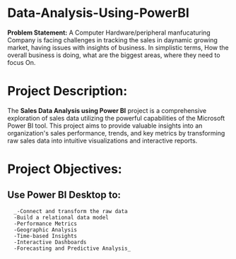 # Data-Analysis-Using-PowerBI
**Problem Statement:** A Computer Hardware/peripheral manfucaturing Company is facing challenges in tracking the sales in daynamic growing market, having issues with insights of business. In simplistic terms, How the overall business is doing, what are the biggest areas, where they need to focus On.

# Project Description: 
The **Sales Data Analysis using Power BI** project is a comprehensive exploration of sales data utilizing the powerful capabilities of the Microsoft Power BI tool. This project aims to provide valuable insights into an organization's sales performance, trends, and key metrics by transforming raw sales data into intuitive visualizations and interactive reports.

# Project Objectives:
## Use Power BI Desktop to:
      _-Connect and transform the raw data
      -Build a relational data model
      -Performance Metrics
      -Geographic Analysis
      -Time-based Insights
      -Interactive Dashboards
      -Forecasting and Predictive Analysis_



